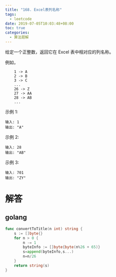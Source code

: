 ```yaml
---
title: "168. Excel表列名称"
tags:
  - leetcode
date: 2019-07-05T10:03:48+08:00
toc: true
categories:
  - 算法题解
---
```


给定一个正整数，返回它在 Excel 表中相对应的列名称。
<!--more-->

例如，
```
    1 -> A
    2 -> B
    3 -> C
    ...
    26 -> Z
    27 -> AA
    28 -> AB 
    ...
```
示例 1:
```
输入: 1
输出: "A"
```
示例 2:
```
输入: 28
输出: "AB"
```
示例 3:
```
输入: 701
输出: "ZY"
```

# 解答

## golang

```go
func convertToTitle(n int) string {
	s := []byte{}
	for n > 0 {
		n -= 1
		byteInfo := []byte{byte(n%26 + 65)}
		s=append(byteInfo,s...)
		n=n/26
	}
	return string(s)
}
```